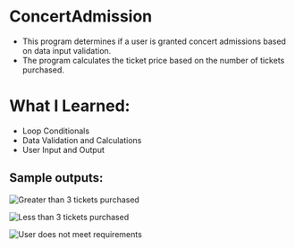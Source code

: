 # ConcertAdmission
* This program determines if a user is granted concert admissions based on data input validation. 
* The program calculates the ticket price based on the number of tickets purchased. 

# What I Learned:
* Loop Conditionals
* Data Validation and Calculations 
* User Input and Output
## Sample outputs:
<p>
  <img alt="Greater than 3 tickets purchased" src="https://github.com/efloresz/ConcertAdmission/assets/110843762/e99a940c-8c0f-4473-af01-cab8d8f53cfe">
</p>

<p>
    <img alt="Less than 3 tickets purchased" src="https://github.com/efloresz/ConcertAdmission/assets/110843762/3e7a300e-d60c-4159-a7ae-e547d3f16723">
</p>

<p>
  <img alt="User does not meet requirements" src="https://github.com/efloresz/ConcertAdmission/assets/110843762/b508a95c-8c79-4909-a030-c9f01942e3dc">
</p>


  

